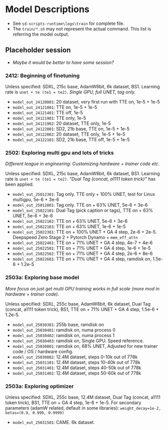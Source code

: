 # Model Descriptions #

- See `sd-scripts-runtime\logs\train` for complete file.
- The `train/*.sh` may not represent the actual command. This list is referring the model output.

## Placeholder session ##

- *Maybe it would be better to have some session?*

### 2412: Beginning of finetuning ###

Unless specified: SDXL, 215c base, AdamW8bit, 6k dataset, BS1. Learning rate is `unet + te (te1 = te2)`. *Single GPU, full UNET, tag only.*

- `model_out_24120801`: 20 dataset, very first run with TTE on, 1e-5 + 1e-5
- `model_out_24121001`: TTE on, 1e-5 + 1e-5
- `model_out_24121401`: TTE off, 1e-5
- `model_out_24121901`: TTE only, 1e-5
- `model_out_24121902`: 20 dataset, TTE only, 1e-5
- `model_out_24122001`: SD2, 21b base, TTE on, 1e-5 + 1e-5
- `model_out_24122002`: 20 dataset, TTE only, 1e-5 + 1e-5
- `model_out_24122101`: SD2, 21b base, TTE off, 1e-5 + 1e-5

### 2502: Exploring multi gpu and lots of tricks ###

*Different league in engineering: Customizing hardware + trainer code etc.*

Unless specified: SDXL, 215c base, AdamW8bit, 6k dataset, BS1. Learning rate is `unet + te (te1 = te2)`. *"Dual Tag (concat, a1111 token trick)"* has been applied.

- `model_out_25012301`: Tag only. TTE only + 100% UNET, test for Linux multigpu, 5e-6 + 3e-6
- `model_out_25012801`: Tag only. TTE on + 63% UNET, 5e-6 + 3e-6
- `model_out_25022101`: Dual Tag (pick caption or tags), TTE on + 63% UNET, 5e-6 + 3e-6
- `model_out_25022102`: TTE on + 63% UNET, 5e-6 + 3e-6
- `model_out_25022103`: TTE on + 63% UNET, 1e-6 + 1e-5
- `model_out_25022301`: TTE on + 100% UNET + GA 4 step, 2e-6 + 2e-5. Deepspeed Zero Stage 2 + Pytorch Dynamo + `mem_eff_attn`
- `model_out_25022401`: TTE on + 71% UNET + GA 4 step, 4e-7 + 4e-6
- `model_out_25022501`: TTE on + 71% UNET + GA 4 step, 1e-6 + 1e-5
- `model_out_25022502`: TTE on + 71% UNET + GA 4 step, 2e-6 + 8e-6
- `model_out_25022601`: TTE on + 71% UNET + GA 4 step, ramdisk on, 1.5e-6 + 1.2e-5

### 2503a: Exploring base model ###

*More focus on just get multi GPU training works in full scale (more mod in hardware + trainer code).*

Unless specified: SDXL, 255c base, AdamW8bit, 6k dataset, Dual Tag (concat, a1111 token trick), BS1, TTE on + 71% UNET + GA 4 step, 1.5e-6 + 1.2e-5.

- `model_out_25030301`: 255b base, ramdisk on
- `model_out_25030401`: ramdisk on, numa process 0
- `model_out_25030402`: ramdisk on, numa process 1
- `model_out_25030403`: ramdisk on, Single GPU. Speed reference.
- `model_out_25030801`: ramdisk on, 68% UNET, Adjusted for new trainer code / OS / hardware config.
- `model_out_25030802`: 12.4M dataset, steps 0-10k out of 778k
- `model_out_25031101`: 12.4M dataset, steps 10-40k out of 778k
- `model_out_25031401`: 12.4M dataset, steps 40-50k out of 778k
- `model_out_25031402`: 12.4M dataset, steps 50-60k out of 778k

### 2503a: Exploring optimizer ###

Unless specified: SDXL, 255c base, 12.4M dataset, Dual Tag (concat, a1111 token trick), BS1, TTE on + GA 4 step, 1e-6 + 1e-5.
For secondary parameters (adamW related, default in some libraries): `weight_decay=1e-2, betas=(0.9, 0.999, 0.9999)`

- `model_out_25031501`: CAME. 6k dataset.
